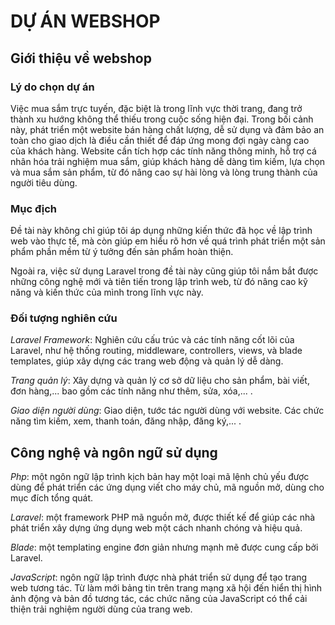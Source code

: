 # DỰ ÁN WEBSHOP
## Giới thiệu về webshop
### Lý do chọn dự án
Việc mua sắm trực tuyến, đặc biệt là trong lĩnh vực thời trang, đang trở thành xu hướng không thể thiếu trong cuộc sống hiện đại. Trong bối cảnh này, phát triển một website bán hàng chất lượng, dễ sử dụng và đảm bảo an toàn cho giao dịch là điều cần thiết để đáp ứng mong đợi ngày càng cao của khách hàng. Website cần tích hợp các tính năng thông minh, hỗ trợ cá nhân hóa trải nghiệm mua sắm, giúp khách hàng dễ dàng tìm kiếm, lựa chọn và mua sắm sản phẩm, từ đó nâng cao sự hài lòng và lòng trung thành của người tiêu dùng.
### Mục địch
Đề tài này không chỉ giúp tôi áp dụng những kiến thức đã học về lập trình web vào thực tế, mà còn giúp em hiểu rõ hơn về quá trình phát triển một sản phẩm phần mềm từ ý tưởng đến sản phẩm hoàn thiện.

Ngoài ra, việc sử dụng Laravel  trong đề tài này cũng giúp tôi nắm bắt được những công nghệ mới và tiên tiến trong lập trình web, từ đó nâng cao kỹ năng và kiến thức của mình trong lĩnh vực này.
### Đối tượng nghiên cứu
*Laravel Framework*: Nghiên cứu cấu trúc và các tính năng cốt lõi của Laravel, như hệ thống routing, middleware, controllers, views, và blade templates, giúp xây dựng các trang web động và quản lý dễ dàng.
 
*Trang quản lý*: Xây dựng và quản lý cơ sở dữ liệu cho sản phẩm, bài viết, đơn hàng,... bao gồm các tính năng như thêm, sửa, xóa,... .

*Giao diện người dùng*: Giao diện, tước tác người dùng với website. Các chức năng tìm kiếm, xem, thanh toán, đăng nhập, đăng ký,... .
## Công nghệ và ngôn ngữ sử dụng
*Php*: một ngôn ngữ lập trình kịch bản hay một loại mã lệnh chủ yếu được dùng để phát triển các ứng dụng viết cho máy chủ, mã nguồn mở, dùng cho mục đích tổng quát.

*Laravel*: một framework PHP mã nguồn mở, được thiết kế để giúp các nhà phát triển xây dựng ứng dụng web một cách nhanh chóng và hiệu quả.

*Blade*: một templating engine đơn giản nhưng mạnh mẽ được cung cấp bởi Laravel.

*JavaScript*: ngôn ngữ lập trình được nhà phát triển sử dụng để tạo trang web tương tác. Từ làm mới bảng tin trên trang mạng xã hội đến hiển thị hình ảnh động và bản đồ tương tác, các chức năng của JavaScript có thể cải thiện trải nghiệm người dùng của trang web.
